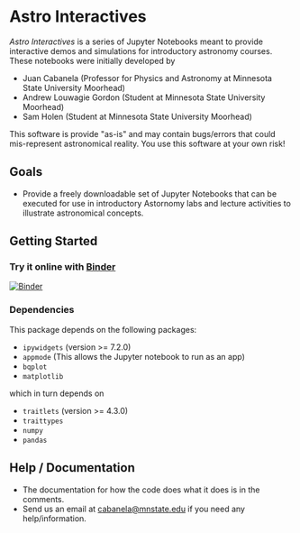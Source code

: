 Astro Interactives
==================

*Astro Interactives* is a series of Jupyter Notebooks meant to provide 
interactive demos and simulations for introductory astronomy courses.  These notebooks were initially developed by 
- Juan Cabanela (Professor for Physics and Astronomy at Minnesota State University Moorhead)
- Andrew Louwagie Gordon (Student at Minnesota State University Moorhead)
- Sam Holen (Student at Minnesota State University Moorhead)

This software is provide "as-is" and may contain bugs/errors that could  mis-represent astronomical reality.  You use this software at your own risk!

Goals
-----

-   Provide a freely downloadable set of Jupyter Notebooks that can be executed for use in introductory Astornomy labs and lecture activities to illustrate astronomical concepts.

Getting Started
---------------

### Try it online with [Binder](http://mybinder.org/)

[![Binder](https://mybinder.org/badge.svg)](https://mybinder.org/v2/gh/JuanCab/AstroInteractives/master?filepath=index.ipynb)

### Dependencies

This package depends on the following packages:

- `ipywidgets` (version >= 7.2.0)
- `appmode` (This allows the Jupyter notebook to run as an app)
- `bqplot`
- `matplotlib`

which in turn depends on

- `traitlets` (version >= 4.3.0)
- `traittypes`
- `numpy`
- `pandas`


Help / Documentation
--------------------

- The documentation for how the code does what it does is in the comments. 
- Send us an email at cabanela@mnstate.edu if you need any help/information.
